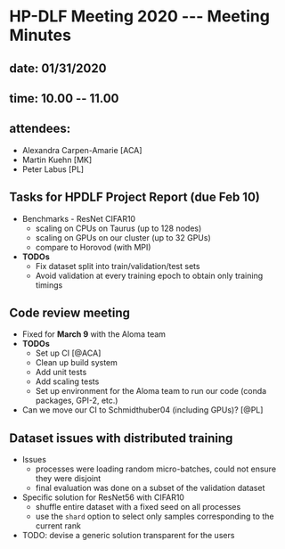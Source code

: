
HP-DLF Meeting 2020 --- Meeting Minutes
======

## date: 01/31/2020
## time: 10.00 -- 11.00
## attendees:
  * Alexandra Carpen-Amarie [ACA]
  * Martin Kuehn [MK]
  * Peter Labus [PL]

## Tasks for HPDLF Project Report (due Feb 10)
* Benchmarks - ResNet CIFAR10
  - scaling on CPUs on Taurus (up to 128 nodes)
  - scaling on GPUs on our cluster (up to 32 GPUs)
  - compare to Horovod (with MPI)
* **TODOs**
  - Fix dataset split into train/validation/test sets
  - Avoid validation at every training epoch to obtain only training timings

## Code review meeting
* Fixed for **March 9** with the Aloma team
* **TODOs**
    - Set up CI [@ACA]
    - Clean up build system
    - Add unit tests
    - Add scaling tests
    - Set up environment for the Aloma team to run our code (conda packages, GPI-2, etc.)
* Can we move our CI to Schmidthuber04 (including GPUs)? [@PL]

## Dataset issues with distributed training
* Issues
    - processes were loading random micro-batches, could not ensure they were disjoint
    - final evaluation was done on a subset of the validation dataset 
* Specific solution for ResNet56 with CIFAR10
    - shuffle entire dataset with a fixed seed on all processes
    - use the `shard` option to select only samples corresponding to the current rank
* TODO: devise a generic solution transparent for the users
    



